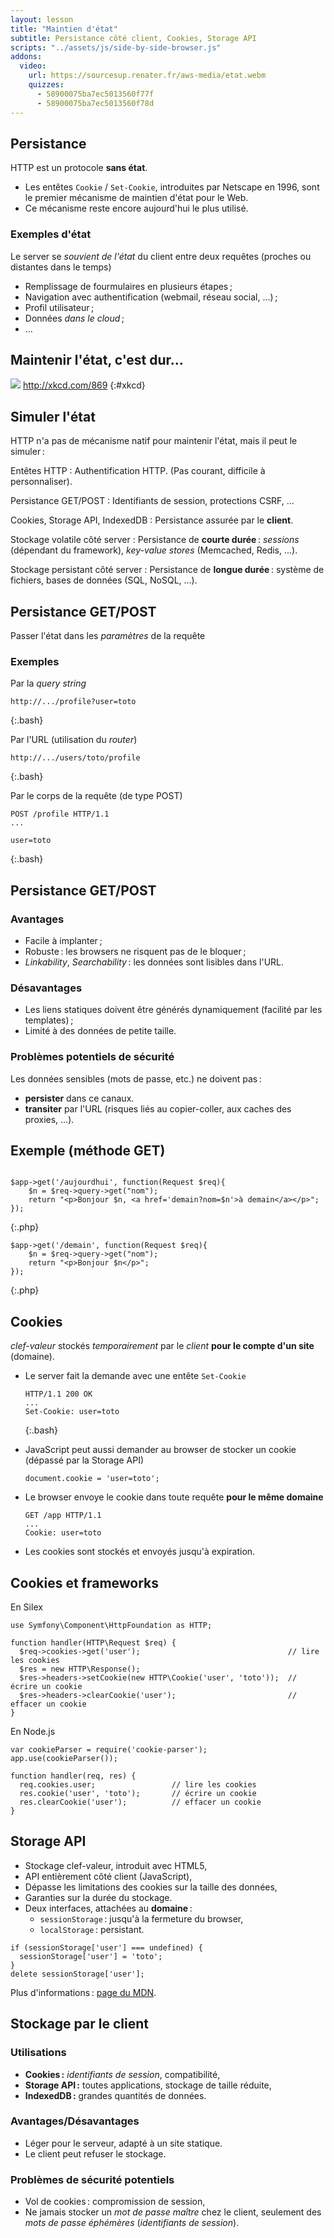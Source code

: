 ```yaml
---
layout: lesson
title: "Maintien d'état"
subtitle: Persistance côté client, Cookies, Storage API
scripts: "../assets/js/side-by-side-browser.js"
addons:
  video:
    url: https://sourcesup.renater.fr/aws-media/etat.webm
    quizzes:
      - 58900075ba7ec5013560f77f
      - 58900075ba7ec5013560f78d
---
```


<section>

## Persistance

HTTP est un protocole **sans état**.

- Les entêtes `Cookie` / `Set-Cookie`, introduites par Netscape en
  1996, sont le premier mécanisme de maintien d'état pour le Web.
- Ce mécanisme reste encore aujourd'hui le plus utilisé.

### Exemples d'état

Le server se *souvient de l'état* du client entre deux requêtes
(proches ou distantes dans le temps)

- Remplissage de fourmulaires en plusieurs étapes ;
- Navigation avec authentification (webmail, réseau social, ...) ;
- Profil utilisateur ;
- Données *dans le cloud* ;
- ...

</section>
<section>
<style>
#xkcd {
  text-align: center;
  margin-top: 4em;
}
#xkcd img { width: 100%; }
</style>

## Maintenir l'état, c'est dur...

![](http://imgs.xkcd.com/comics/server_attention_span.png)
<http://xkcd.com/869>
{:#xkcd}

</section>
<section>

## Simuler l'état

HTTP n'a pas de mécanisme natif pour maintenir l'état, mais il peut le
simuler :


Entêtes HTTP
: Authentification HTTP. (Pas courant, difficile à personnaliser).

Persistance GET/POST
: Identifiants de session, protections CSRF, ...

Cookies, Storage API, IndexedDB
: Persistance assurée par le **client**.

Stockage volatile côté server
: Persistance de **courte durée** : *sessions* (dépendant du framework),
*key-value stores* (Memcached, Redis, ...).

Stockage persistant côté server
: Persistance de **longue durée** : système de fichiers, bases de
données (SQL, NoSQL, ...).

</section>
<section>

## Persistance GET/POST

Passer l'état dans les *paramètres* de la requête

### Exemples

Par la *query string*
  
~~~
http://.../profile?user=toto
~~~
{:.bash}

Par l'URL (utilisation du *router*)
 
~~~
http://.../users/toto/profile
~~~
{:.bash}

Par le corps de la requête (de type POST)
 
~~~
POST /profile HTTP/1.1
...

user=toto
~~~
{:.bash}

</section>
<section>

## Persistance GET/POST

### Avantages

- Facile à implanter ;
- Robuste : les browsers ne risquent pas de le bloquer ;
- *Linkability*, *Searchability* : les données sont lisibles dans
  l'URL.

### Désavantages

- Les liens statiques doivent être générés dynamiquement (facilité par
  les templates) ;
- Limité à des données de petite taille.

### Problèmes potentiels de sécurité

Les données sensibles (mots de passe, etc.) ne doivent pas :

- **persister** dans ce canaux.
- **transiter** par l'URL (risques liés au copier-coller, aux caches des proxies, ...).

</section>
<section>
<style>
#browser { display: flex; }
#browser .window, #browser .source {
  border: solid thin black;
}
#browser .window { flex: 0 1 19em; }
#browser .source {
  margin: 0;
  flex: 1;
}
#browser .address { border: solid 3px #aaa; }
#browser .body { padding: 1ex;
</style>

## Exemple (méthode GET)

<p id="browser"></p>

~~~
$app->get('/aujourdhui', function(Request $req){
    $n = $req->query->get("nom");
    return "<p>Bonjour $n, <a href='demain?nom=$n'>à demain</a></p>";
});
~~~
{:.php}

~~~
$app->get('/demain', function(Request $req){
    $n = $req->query->get("nom");
    return "<p>Bonjour $n</p>";
});
~~~
{:.php}

</section>
<section>

## Cookies

*clef-valeur* stockés *temporairement* par le *client* **pour
le compte d'un site** (domaine).

- Le server fait la demande avec une entête `Set-Cookie`
  
  ~~~
  HTTP/1.1 200 OK
  ...
  Set-Cookie: user=toto
  ~~~
  {:.bash}

- JavaScript peut aussi demander au browser de stocker un cookie
  (dépassé par la Storage API)
  
  ~~~
  document.cookie = 'user=toto';
  ~~~

- Le browser envoye le cookie dans toute requête **pour le même
  domaine**
  
  ~~~
  GET /app HTTP/1.1
  ...
  Cookie: user=toto
  ~~~

- Les cookies sont stockés et envoyés jusqu'à expiration.

</section>
<section class="compact">

## Cookies et frameworks

En Silex

~~~
use Symfony\Component\HttpFoundation as HTTP;

function handler(HTTP\Request $req) {
  $req->cookies->get('user');                                 // lire les cookies
  $res = new HTTP\Response();
  $res->headers->setCookie(new HTTP\Cookie('user', 'toto'));  // écrire un cookie
  $res->headers->clearCookie('user');                         // effacer un cookie
}
~~~

En Node.js

~~~
var cookieParser = require('cookie-parser');
app.use(cookieParser());

function handler(req, res) {
  req.cookies.user;                 // lire les cookies
  res.cookie('user', 'toto');       // écrire un cookie
  res.clearCookie('user');          // effacer un cookie
}
~~~

</section>
<section>

## Storage API

- Stockage clef-valeur, introduit avec HTML5,
- API entièrement côté client (JavaScript),
- Dépasse les limitations des cookies sur la taille des données,
- Garanties sur la durée du stockage.
- Deux interfaces, attachées au **domaine** :
  - `sessionStorage` : jusqu'à la fermeture du browser,
  - `localStorage` : persistant.

~~~
if (sessionStorage['user'] === undefined) {
  sessionStorage['user'] = 'toto';
}
delete sessionStorage['user'];
~~~


Plus d'informations : [page du MDN](https://developer.mozilla.org/DOM/Storage).

</section>
<section>

## Stockage par le client

### Utilisations

- **Cookies :** *identifiants de session*, compatibilité,
- **Storage API :** toutes applications, stockage de taille réduite,
- **IndexedDB :** grandes quantités de données.

### Avantages/Désavantages

- Léger pour le serveur, adapté à un site statique.
- Le client peut refuser le stockage.

### Problèmes de sécurité potentiels

- Vol de cookies : compromission de session,
- Ne jamais stocker un *mot de passe maître* chez le client, seulement
  des *mots de passe éphémères* (*identifiants de session*).


</section>

